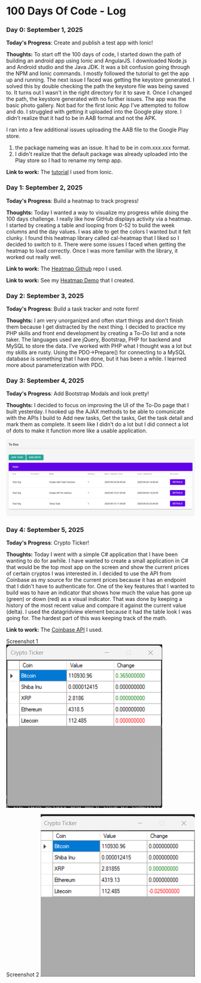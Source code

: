 # 100 Days Of Code - Log

### Day 0: September 1, 2025

**Today's Progress**: Create and publish a test app with Ionic!

**Thoughts:** To start off the 100 days of code, I started down the path of building an android app using Ionic and AngularJS.
I downloaded Node.js and Android studio and the Java JDK. It was a bit confusion going through the NPM and Ionic commands. I mostly followed the tutorial to get the app up and running. 
The next issue I faced was getting the keystore generated. I solved this by double checking the path the keystore file was being saved to. It turns out I wasn't in the right directory for it to save it. Once I changed the path, the keystore generated with no further issues.
The app was the basic photo gallery. Not bad for the first Ionic App I’ve attempted to follow and do. I struggled with getting it uploaded into the Google play store. I didn’t realize that it had to be in AAB format and not the APK. 

I ran into a few additional issues uploading the AAB file to the Google Play store. 
1) the package nameing was an issue. It had to be in com.xxx.xxx format.
2) I didn't realize that the default package was already uploaded into the Play store so I had to rename my temp app.

**Link to work:** The [tutorial](https://ionicframework.com/docs/angular/your-first-app) I used from Ionic.



### Day 1: September 2, 2025

**Today's Progress**: Build a heatmap to track progress!

**Thoughts:** Today I wanted a way to visualize my progress while doing the 100 days challenge. I really like how GitHub displays activity via a heatmap. I started by creating a table and looping from 0-52 to build the week columns and the day values. I was able to get the colors I wanted but it felt clunky. I found this heatmap library called cal-heatmap that I liked so I decided to switch to it. There were some issues I faced when getting the heatmap to load correctly. Once I was more familiar with the library, it worked out really well.

**Link to work:** The [Heatmap Github](https://cal-heatmap.com/) repo I used. 

**Link to work:** See my [Heatmap Demo](./Demos/heatmap.html) that I created. 


### Day 2: September 3, 2025

**Today's Progress**: Build a task tracker and note form!

**Thoughts:** I am very unorganized and often start things and don't finish them because I get distracted by the next thing. I decided to practice my PHP skills and front end development by creating a To-Do list and a note taker. The languages used are jQuery, Bootstrap, PHP for backend and MySQL to store the data. I've worked with PHP what I thought was a lot but my skills are rusty. Using the PDO->Prepare() for connecting to a MySQL database is something that I have done, but it has been a while. I learned more about parameterization with PDO. 


### Day 3: September 4, 2025

**Today's Progress**: Add Bootstrap Modals and look pretty!

**Thoughts:** I decided to focus on improving the UI of the To-Do page that I built yesterday. I hooked up the AJAX methods to be able to comunicate with the APIs I build to Add new tasks, Get the tasks, Get the task detail and mark them as complete. It seem like I didn't do a lot but I did connect a lot of dots to make it function more like a usable application.

![ToDo Screenshot](./screenshots/day-4-screenshot-todoPage.png)

### Day 4: September 5, 2025

**Today's Progress**: Crypto Ticker!

**Thoughts:** Today I went with a simple C# application that I have been wanting to do for awhile. I have wanted to create a small application in C# that would be the top most app on the screen and show the current prices of certain cryptos I was interested in. I decided to use the API from Coinbase as my source for the current prices because it has an endpoint that I didn't have to authenticate for. One of the key features that I wanted to build was to have an indicator that shows how much the value has gone up (green) or down (red) as a visual indicator. That was done by keeping a history of the most recent value and compare it against the current value (delta). I used the datagridview element because it had the table look I was going for. The hardest part of this was keeping track of the math. 

**Link to work:** The [Coinbase API](https://api.coinbase.com/v2/exchange-rates) I used. 

Screenshot 1
![ToDo Screenshot](./screenshots/day-5-cryptoTicker-1.png)

Screenshot 2
![ToDo Screenshot](./screenshots/day-5-cryptoTicker-2.png)
